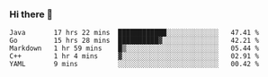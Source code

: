 ### Hi there 👋

<!--
**yeya24/yeya24** is a ✨ _special_ ✨ repository because its `README.md` (this file) appears on your GitHub profile.

Here are some ideas to get you started:

- 🔭 I’m currently working on ...
- 🌱 I’m currently learning ...
- 👯 I’m looking to collaborate on ...
- 🤔 I’m looking for help with ...
- 💬 Ask me about ...
- 📫 How to reach me: ...
- 😄 Pronouns: ...
- ⚡ Fun fact: ...
-->

<!--START_SECTION:waka-->
```text
Java       17 hrs 22 mins  ████████████░░░░░░░░░░░░░   47.41 % 
Go         15 hrs 28 mins  ██████████▓░░░░░░░░░░░░░░   42.21 % 
Markdown   1 hr 59 mins    █▒░░░░░░░░░░░░░░░░░░░░░░░   05.44 % 
C++        1 hr 4 mins     ▓░░░░░░░░░░░░░░░░░░░░░░░░   02.91 % 
YAML       9 mins          ░░░░░░░░░░░░░░░░░░░░░░░░░   00.42 % 
```
<!--END_SECTION:waka-->

